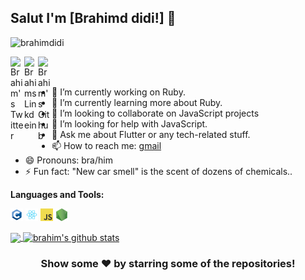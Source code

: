 ## Salut I'm [Brahimd didi!] 👋

<p align="left"> <img src="https://komarev.com/ghpvc/?username=brahimdidi&label=Views&color=blue&style=plastic" alt="brahimdidi" /> </p>

<a href="https://gmail.com/brahimgb1team@gmail.com">
  <img align="left" alt="Brahim's Twitter" width="22px" src="https://cdn.jsdelivr.net/npm/simple-icons@v3/icons/twitter.svg" />
</a>
<a href="https://linkedin.com/in/imthepk">
  <img align="left" alt="Brahims Linkdein" width="22px" src="https://cdn.jsdelivr.net/npm/simple-icons@v3/icons/linkedin.svg" />
</a>
<a href="https://github.com/brahimdidi">
  <img align="left" alt="Brahim's Github" width="22px" src="https://cdn.jsdelivr.net/npm/simple-icons@v3/icons/github.svg" />
</a>


<br/>
<br/>


- 🔭 I’m currently working on Ruby.
- 🌱 I’m currently learning more about Ruby.
- 👯 I’m looking to collaborate on JavaScript projects
- 🤔 I’m looking for help with JavaScript.
- 💬 Ask me about Flutter or any tech-related stuff.
- 📫 How to reach me: [gmail](https://gmail.com/brahimgb1team@gmail.com) 
- 😄 Pronouns: bra/him
- ⚡ Fun fact: "New car smell" is the scent of dozens of chemicals..


**Languages and Tools:**  

<code><img height="20" src="https://raw.githubusercontent.com/github/explore/80688e429a7d4ef2fca1e82350fe8e3517d3494d/topics/c/c.png"></code>
<code><img height="20" src="https://raw.githubusercontent.com/github/explore/80688e429a7d4ef2fca1e82350fe8e3517d3494d/topics/react/react.png"></code>
<code><img height="20" src="https://raw.githubusercontent.com/github/explore/80688e429a7d4ef2fca1e82350fe8e3517d3494d/topics/javascript/javascript.png"></code>
<code><img height="20" src="https://raw.githubusercontent.com/github/explore/80688e429a7d4ef2fca1e82350fe8e3517d3494d/topics/nodejs/nodejs.png"></code>    

<a href="https://github.com/brahimdidi">
  <img align="center" src="https://github-readme-stats.vercel.app/api/top-langs/?username=brahimdidi&theme=light&hide_langs_below=1" />
</a>
<a href="https://github.com/brahimdidi">
 <img align="center" src="https://github-readme-stats.vercel.app/api?username=brahimdidi&show_icons=true&theme=light&line_height=27" alt="brahim's github stats"/>
</a>


<div align="center">

### Show some ❤️ by starring some of the repositories!

</div>

